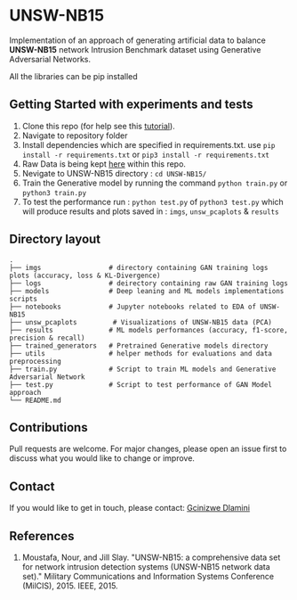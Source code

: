# UNSW-NB15

Implementation of an approach of generating artificial data to balance  **UNSW-NB15** network Intrusion Benchmark dataset using Generative Adversarial Networks.

All the libraries can be pip installed

## Getting Started with experiments and tests

1. Clone this repo (for help see this [tutorial](https://help.github.com/articles/cloning-a-repository/)).
1. Navigate to repository folder
1. Install dependencies which are specified in requirements.txt. use `pip install -r requirements.txt` or `pip3 install -r requirements.txt`
1. Raw Data is being kept [here](Data) within this repo.
1. Nevigate to UNSW-NB15 directory : `cd UNSW-NB15/`
1. Train the Generative model by running the command `python train.py` or `python3 train.py`
1. To test the performance run : `python test.py` of `python3 test.py` which will produce results and plots saved in : `imgs`, `unsw_pcaplots` & `results`

## Directory layout
    .
    ├── imgs                 # directory containing GAN training logs plots (accuracy, loss & KL-Divergence)
    ├── logs                 # deirectory containing raw GAN training logs
    ├── models               # Deep leaning and ML models implementations scripts
    ├── notebooks            # Jupyter notebooks related to EDA of UNSW-NB15
    ├── unsw_pcaplots         # Visualizations of UNSW-NB15 data (PCA)
    ├── results              # ML models performances (accuracy, f1-score, precision & recall)
    ├── trained_generators   # Pretrained Generative models directory
    ├── utils                # helper methods for evaluations and data preprocessing
    ├── train.py             # Script to train ML models and Generative Adversarial Network
    ├── test.py              # Script to test performance of GAN Model approach
    └── README.md

## Contributions
Pull requests are welcome. For major changes, please open an issue first to discuss what you would like to change or improve.

## Contact
If you would like to get in touch, please contact: [Gcinizwe Dlamini](google.com)

## References
1. Moustafa, Nour, and Jill Slay. "UNSW-NB15: a comprehensive data set for network intrusion detection systems (UNSW-NB15 network data set)." Military Communications and Information Systems Conference (MilCIS), 2015. IEEE, 2015.
